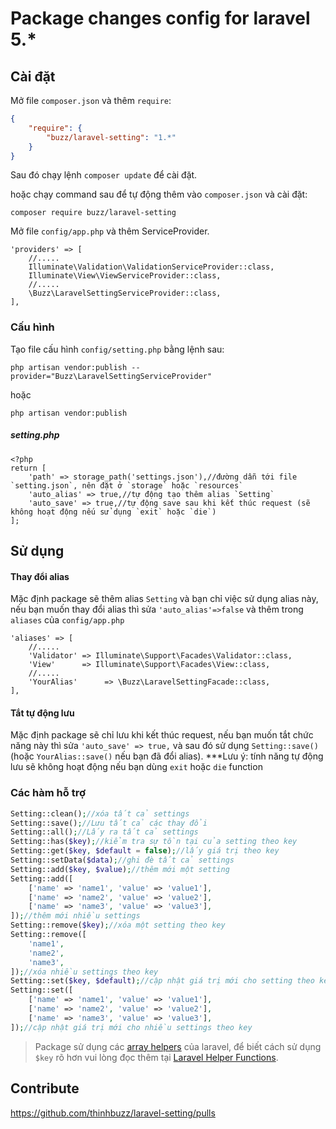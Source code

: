 # Package changes config for laravel 5.*

## Cài đặt
Mở file `composer.json` và thêm `require`:

```json
{
    "require": {
        "buzz/laravel-setting": "1.*"
    }
}
```

Sau đó chạy lệnh ```composer update``` để cài đặt.

hoặc chạy command sau để tự động thêm vào `composer.json` và cài đặt:

```
composer require buzz/laravel-setting
```


Mở file `config/app.php` và thêm ServiceProvider.

```
'providers' => [
    //.....
    Illuminate\Validation\ValidationServiceProvider::class,
    Illuminate\View\ViewServiceProvider::class,
    //.....
    \Buzz\LaravelSettingServiceProvider::class,
],
```


### Cấu hình

Tạo file cấu hình ``config/setting.php`` bằng lệnh sau:

~~~
php artisan vendor:publish --provider="Buzz\LaravelSettingServiceProvider"
~~~

hoặc

~~~
php artisan vendor:publish
~~~

##### setting.php
```
<?php
return [
    'path' => storage_path('settings.json'),//đường dẫn tới file `setting.json`, nên đặt ở `storage` hoặc `resources`
    'auto_alias' => true,//tự động tạo thêm alias `Setting`
    'auto_save' => true,//tự động save sau khi kết thúc request (sẽ không hoạt động nếu sử dụng `exit` hoặc `die`)
];
```


## Sử dụng

#### Thay đổi alias

Mặc định package sẽ thêm alias `Setting` và bạn chỉ việc sử dụng alias này, nếu bạn muốn thay đổi alias thì sửa `'auto_alias'=>false` và thêm trong `aliases` của `config/app.php`

```
'aliases' => [
    //.....
    'Validator' => Illuminate\Support\Facades\Validator::class,
    'View'      => Illuminate\Support\Facades\View::class,
    //.....
    'YourAlias'      => \Buzz\LaravelSettingFacade::class,
],
```

#### Tắt tự động lưu

Mặc định package sẽ chỉ lưu khi kết thúc request, nếu bạn muốn tắt chức năng này thì sửa `'auto_save' => true,` và sau đó sử dụng `Setting::save()` (hoặc `YourAlias::save()` nếu bạn đã đổi alias).
***Lưu ý: tính năng tự động lưu sẽ không hoạt động nếu bạn dùng `exit` hoặc `die` function



### Các hàm hỗ trợ

```php
Setting::clean();//xóa tất cả settings
Setting::save();//Lưu tất cả các thay đổi
Setting::all();//Lấy ra tất cả settings
Setting::has($key);//kiểm tra sự tồn tại của setting theo key
Setting::get($key, $default = false);//lấy giá trị theo key
Setting::setData($data);//ghi đè tất cả settings
Setting::add($key, $value);//thêm mới một setting
Setting::add([
    ['name' => 'name1', 'value' => 'value1'],
    ['name' => 'name2', 'value' => 'value2'],
    ['name' => 'name3', 'value' => 'value3'],
]);//thêm mới nhiều settings
Setting::remove($key);//xóa một setting theo key
Setting::remove([
    'name1',
    'name2',
    'name3',
]);//xóa nhiều settings theo key
Setting::set($key, $default);//cập nhật giá trị mới cho setting theo key
Setting::set([
    ['name' => 'name1', 'value' => 'value1'],
    ['name' => 'name2', 'value' => 'value2'],
    ['name' => 'name3', 'value' => 'value3'],
]);//cập nhật giá trị mới cho nhiều settings theo key
```

> Package sử dụng các [array helpers](http://laravel.com/docs/5.1/helpers#arrays) của laravel, để biết cách sử dụng `$key` rõ hơn vui lòng đọc thêm tại [Laravel Helper Functions](http://laravel.com/docs/5.1/helpers#arrays).

## Contribute

https://github.com/thinhbuzz/laravel-setting/pulls